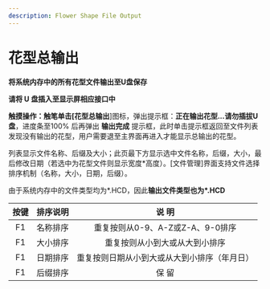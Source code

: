 ```yaml
---
description: Flower Shape File Output
---
```


# 花型总输出

**将系统内存中的所有花型文件输出至U盘保存**

**请将 U 盘插入至显示屏相应接口中** 

**触摸操作：**触笔单击**\[花型总输出**\]图标，弹出提示框：**正在输出花型...请勿插拔U盘**，进度条至100% 后再弹出 **输出完成** 提示框，此时单击提示框返回至文件列表发现没有输出的花型，用户需要退至主界面再进入才能显示总输出的花型。

列表显示文件名称、后缀及大小；此页最下方显示选中文件名称，后缀，大小，最后修改日期（若选中为花型文件则显示宽度\*高度）。\[文件管理\]界面支持文件选择排序机制（名称，大小，日期，后缀）。

由于系统内存中的文件类型均为\*.HCD，因此**输出文件类型也为\*.HCD**

| **按键** | **排序说明** | **说  明** |
| :---: | :---: | :---: |
| F1  | 名称排序 | 重复按则从0-9、A-Z或Z-A、9-0排序 |
| F1  | 大小排序 | 重复按则从小到大或从大到小排序 |
| F1  | 日期排序 | 重复按则日期从小到大或从大到小排序（年月日） |
| F1  | 后缀排序 | 保  留 |



